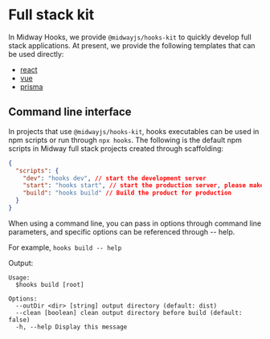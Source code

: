 # Full stack kit

In Midway Hooks, we provide `@midwayjs/hooks-kit` to quickly develop full stack applications. At present, we provide the following templates that can be used directly:

- [react](https://github.com/midwayjs/hooks/blob/main/examples/react)
- [vue](https://github.com/midwayjs/hooks/blob/main/examples/vue)
- [prisma](https://github.com/midwayjs/hooks/blob/main/examples/prisma)

## Command line interface

In projects that use `@midwayjs/hooks-kit`, hooks executables can be used in npm scripts or run through `npx hooks`. The following is the default npm scripts in Midway full stack projects created through scaffolding:

```json
{
  "scripts": {
    "dev": "hooks dev", // start the development server
    "start": "hooks start", // start the production server, please make sure you have run' npm run build' before using it'
    "build": "hooks build" // Build the product for production
  }
}
```

When using a command line, you can pass in options through command line parameters, and specific options can be referenced through -- help.

For example, `hooks build -- help`

Output:

```
Usage:
  $hooks build [root]

Options:
  --outDir <dir> [string] output directory (default: dist)
  --clean [boolean] clean output directory before build (default: false)
  -h, --help Display this message
```
